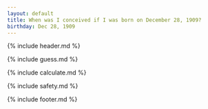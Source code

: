 ```yaml
---
layout: default
title: When was I conceived if I was born on December 28, 1909?
birthday: Dec 28, 1909
---
```


{% include header.md %}

{% include guess.md %}

{% include calculate.md %}

{% include safety.md %}

{% include footer.md %}



